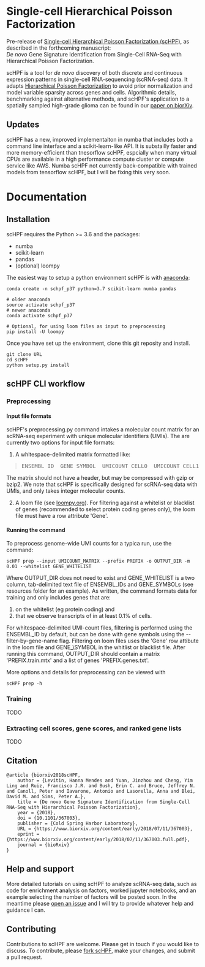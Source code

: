 # Single-cell Hierarchical Poisson Factorization

Pre-release of [Single-cell Hierarchical Poisson Factorization (scHPF)](https://www.biorxiv.org/content/early/2018/07/11/367003), as described in the forthcoming manuscript: <br/> *De novo* Gene Signature Identification from Single-Cell RNA-Seq with Hierarchical Poisson Factorization.

scHPF is a tool for _de novo_ discovery of both discrete and continuous expression patterns in single-cell RNA\-sequencing (scRNA-seq) data. It adapts [Hierarchical Poisson Factorization](http://www.cs.columbia.edu/~blei/papers/GopalanHofmanBlei2015.pdf) to avoid prior normalization and model variable sparsity across genes and cells. Algorithmic details, benchmarking against alternative methods, and scHPF's application to a spatially sampled high-grade glioma can be found in our [paper on biorXiv](https://www.biorxiv.org/content/early/2018/07/11/367003).

## Updates

scHPF has a new, improved implementaiton in numba that includes both a command line interface and a scikit-learn-like API.  It is substailly faster and more memory-efficient than tnesorflow scHPF, espcially when many virtual CPUs are available in a high performance compute cluster or compute service like AWS.  Numba scHPF not currently back-compatible with trained models from tensorflow scHPF, but I will be fixing this very soon.

# Documentation

## Installation

scHPF requires the Python >= 3.6 and the packages:
- numba
- scikit-learn
- pandas
- (optional) loompy

The easiest way to setup a python environment scHPF is with [anaconda](https://www.anaconda.com/download/#macos):
```
conda create -n schpf_p37 python=3.7 scikit-learn numba pandas

# older anaconda
source activate schpf_p37
# newer anaconda
conda activate schpf_p37

# Optional, for using loom files as input to preprocessing
pip install -U loompy
```

Once you have set up the environment, clone this git reposity and install.
```
git clone URL
cd scHPF
python setup.py install
```

## scHPF CLI workflow
### Preprocessing

#### Input file formats
scHPF's preprocessing.py command intakes a molecular count matrix for an scRNA-seq experiment with unique molecular identifiers (UMIs).  The are currently two options for input file formats:

1. A whitespace-delimited matrix formatted like:
> <pre>ENSEMBL_ID  GENE_SYMBOL  UMICOUNT_CELL0  UMICOUNT_CELL1 ... </pre>
The matrix should not have a header, but may be compressed with gzip or bzip2. We note that scHPF is specifically designed for scRNA-seq data with UMIs, and only takes integer molecular counts.

2. A loom file (see [loompy.org](http://loompy.org/)). For filtering against a whitelist or blacklist of genes (recommended to select protein coding genes only), the loom file must have a row attribute 'Gene'.

#### Running the command
To preprocess genome-wide UMI counts for a typica run, use the command:
```
scHPF prep --input UMICOUNT_MATRIX --prefix PREFIX -o OUTPUT_DIR -m 0.01 --whitelist GENE_WHITELIST
```

Where OUTPUT\_DIR does not need to exist and GENE\_WHITELIST is a two column, tab-delimited text file of ENSEMBL\_IDs and GENE\_SYMBOLs (see resources folder for an example).  As written, the command formats data for training and only includes genes that are:
1. on the whitelist (eg protein coding) and 
2. that we observe transcripts of in at least 0.1% of cells. 

For whitespace-delimited UMI-count files, filtering is performed using the ENSEMBL_ID by default, but can be done with gene symbols using the --filter-by-gene-name flag.  Filtering on loom files uses the 'Gene' row attibute in the loom file and GENE_\SYMBOL in the whitlist or blacklist file. After running this command, OUTPUT_DIR should contain a matrix 'PREFIX.train.mtx' and a list of genes 'PREFIX.genes.txt'. 

More options and details for preprocessing can be viewed with 
```
scHPF prep -h
```

### Training
TODO

### Extracting cell scores, gene scores, and ranked gene lists
TODO

##  Citation

```
@article {biorxiv2018scHPF,
    author = {Levitin, Hanna Mendes and Yuan, Jinzhou and Cheng, Yim Ling and Ruiz, Francisco J.R. and Bush, Erin C. and Bruce, Jeffrey N. and Canoll, Peter and Iavarone, Antonio and Lasorella, Anna and Blei, David M. and Sims, Peter A.},
    title = {De novo Gene Signature Identification from Single-Cell RNA-Seq with Hierarchical Poisson Factorization},
    year = {2018},
    doi = {10.1101/367003},
    publisher = {Cold Spring Harbor Laboratory},
    URL = {https://www.biorxiv.org/content/early/2018/07/11/367003},
    eprint = {https://www.biorxiv.org/content/early/2018/07/11/367003.full.pdf},
    journal = {bioRxiv}
}
```

## Help and support
More detailed tutorials on using scHPF to analyze scRNA-seq data, such as code for enrichment analysis on factors, worked jupyter notebooks, and an example selecting the number of factors will be posted soon. In the meantime please [open an issue](https://github.com/simslab/scHPF/issues/new) and I will try to provide whatever help and guidance I can.

## Contributing
Contributions to scHPF are welcome. Please get in touch if you would like to discuss. To contribute, please [fork scHPF](https://github.com/simslab/scHPF/issues#fork-destination-box), make your changes, and submit a pull request.
